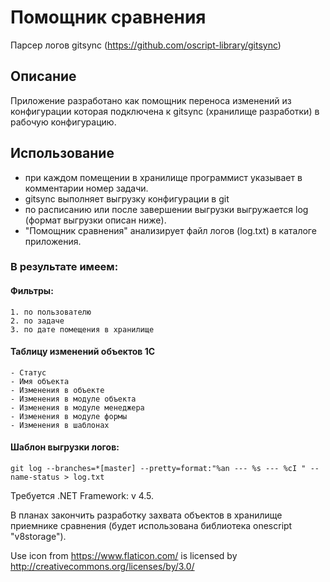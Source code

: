 # Помощник сравнения

Парсер логов gitsync (https://github.com/oscript-library/gitsync)


Описание
--------

Приложение разработано как помощник переноса изменений из конфигурации которая подключена к gitsync (хранилище разработки) в рабочую конфигурацию.


Использование
--------

- при каждом помещении в хранилище программист указывает в комментарии номер задачи.
- gitsync выполняет выгрузку конфигурации в git
- по расписанию или после завершении выгрузки выгружается log (формат выгрузки описан ниже). 
- "Помощник сравнения" анализирует файл логов (log.txt) в каталоге приложения.

### В результате имеем:
#### Фильтры:
```bsl
1. по пользователю
2. по задаче
3. по дате помещения в хранилище
```
#### Таблицу изменений объектов 1С
```bsl
- Статус
- Имя объекта
- Изменения в объекте
- Изменения в модуле объекта
- Изменения в модуле менеджера
- Изменения в модуле формы
- Изменения в шаблонах
```

#### Шаблон выгрузки логов:
```bsl
git log --branches=*[master] --pretty=format:"%an --- %s --- %cI " --name-status > log.txt
```

Требуется .NET Framework: v 4.5.

В планах закончить разработку захвата объектов в хранилище приемнике сравнения (будет использована библиотека onescript "v8storage").

Use icon from https://www.flaticon.com/ is licensed by http://creativecommons.org/licenses/by/3.0/
